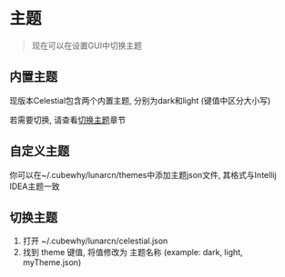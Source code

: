 # 主题

> 现在可以在设置GUI中切换主题

## 内置主题

现版本Celestial包含两个内置主题, 分别为dark和light (键值中区分大小写)

若需要切换, 请查看[切换主题](#切换主题)章节

## 自定义主题

你可以在~/.cubewhy/lunarcn/themes中添加主题json文件, 其格式与Intellij IDEA主题一致

## 切换主题

1. 打开 ~/.cubewhy/lunarcn/celestial.json
2. 找到 theme 键值, 将值修改为 主题名称 (example: dark, light, myTheme.json)

